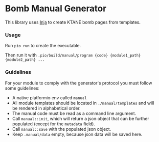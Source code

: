 # Bomb Manual Generator

This library uses [Inja](https://pantor.github.io/inja/) to create KTANE bomb pages from templates.

### Usage

Run `pio run` to create the executable.

Then run it with `.pio/build/manual/program {code} {module1_path} {module2_path} ...`


### Guidelines

For your module to comply with the generator's protocol you must follow some guidelines:

- A native platformio env called `manual`
- All module templates should be located in `./manual/templates` and will be rendered in alphabetical order.
- The manual code must be read as a command line argument.
- Call `manual::init`, which will return a json object that can be further populated (except for the `metadata` field).
- Call `manual::save` with the populated json object.
- Keep `.manual/data` empty, because json data will be saved here.